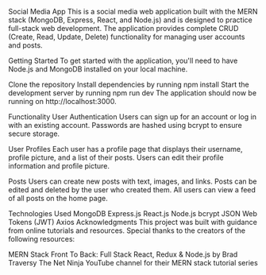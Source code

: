 Social Media App
This is a social media web application built with the MERN stack (MongoDB, Express, React, and Node.js) and is designed to practice full-stack web development. The application provides complete CRUD (Create, Read, Update, Delete) functionality for managing user accounts and posts.

Getting Started
To get started with the application, you'll need to have Node.js and MongoDB installed on your local machine.

Clone the repository
Install dependencies by running npm install
Start the development server by running npm run dev
The application should now be running on http://localhost:3000.

Functionality
User Authentication
Users can sign up for an account or log in with an existing account. Passwords are hashed using bcrypt to ensure secure storage.

User Profiles
Each user has a profile page that displays their username, profile picture, and a list of their posts. Users can edit their profile information and profile picture.

Posts
Users can create new posts with text, images, and links. Posts can be edited and deleted by the user who created them. All users can view a feed of all posts on the home page.

Technologies Used
MongoDB
Express.js
React.js
Node.js
bcrypt
JSON Web Tokens (JWT)
Axios
Acknowledgments
This project was built with guidance from online tutorials and resources. Special thanks to the creators of the following resources:

MERN Stack Front To Back: Full Stack React, Redux & Node.js by Brad Traversy
The Net Ninja YouTube channel for their MERN stack tutorial series